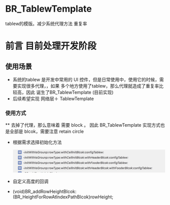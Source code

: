 # BR_TablewTemplate
tablew的模版。减少系统代理方法 重复率

# 前言 目前处理开发阶段

## 使用场景
 * 系统的tablew 是开发中常用的 UI 控件，但是日常使用中，使用它的时候，需要实现很多代理，，如果 多个地方使用了tablew，那么代理就造成了重复率比较高，因此 诞生了BR_TablewTemplate (目前实现)
 * 后续希望实现 网络层＋ TablewTemplate
 
### 使用方式 
 ** 去掉了代理，那么意味着 需要 block 。 因此 BR_TablewTemplate 实现方式也是全部是 blcok，需要注意 retain circle
 * 根据需求选择初始化方法
 
   ![Mark](BR_TablewTemplate/Resource/init_method.png)
 
 
 * 自定义高度的回调
  - (void)BR_addRowHeightBlcok:(BR_HeightForRowAtIndexPathBlcok)rowHeight;
 
